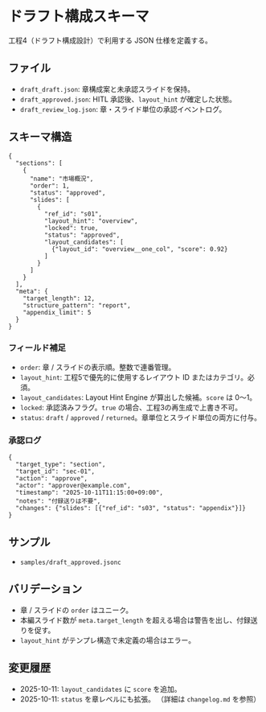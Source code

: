 # ドラフト構成スキーマ

工程4（ドラフト構成設計）で利用する JSON 仕様を定義する。

## ファイル
- `draft_draft.json`: 章構成案と未承認スライドを保持。
- `draft_approved.json`: HITL 承認後、`layout_hint` が確定した状態。
- `draft_review_log.json`: 章・スライド単位の承認イベントログ。

## スキーマ構造
```jsonc
{
  "sections": [
    {
      "name": "市場概況",
      "order": 1,
      "status": "approved",
      "slides": [
        {
          "ref_id": "s01",
          "layout_hint": "overview",
          "locked": true,
          "status": "approved",
          "layout_candidates": [
            {"layout_id": "overview__one_col", "score": 0.92}
          ]
        }
      ]
    }
  ],
  "meta": {
    "target_length": 12,
    "structure_pattern": "report",
    "appendix_limit": 5
  }
}
```

### フィールド補足
- `order`: 章 / スライドの表示順。整数で連番管理。
- `layout_hint`: 工程5で優先的に使用するレイアウト ID またはカテゴリ。必須。
- `layout_candidates`: Layout Hint Engine が算出した候補。`score` は 0〜1。
- `locked`: 承認済みフラグ。`true` の場合、工程3の再生成で上書き不可。
- `status`: `draft` / `approved` / `returned`。章単位とスライド単位の両方に付与。

### 承認ログ
```jsonc
{
  "target_type": "section",
  "target_id": "sec-01",
  "action": "approve",
  "actor": "approver@example.com",
  "timestamp": "2025-10-11T11:15:00+09:00",
  "notes": "付録送りは不要",
  "changes": {"slides": [{"ref_id": "s03", "status": "appendix"}]}
}
```

## サンプル
- `samples/draft_approved.jsonc`

## バリデーション
- 章 / スライドの `order` はユニーク。
- 本編スライド数が `meta.target_length` を超える場合は警告を出し、付録送りを促す。
- `layout_hint` がテンプレ構造で未定義の場合はエラー。

## 変更履歴
- 2025-10-11: `layout_candidates` に `score` を追加。
- 2025-10-11: `status` を章レベルにも拡張。
（詳細は `changelog.md` を参照）
